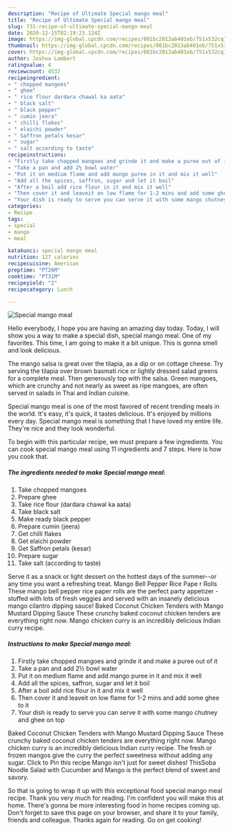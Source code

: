 ```yaml
---
description: "Recipe of Ultimate Special mango meal"
title: "Recipe of Ultimate Special mango meal"
slug: 731-recipe-of-ultimate-special-mango-meal
date: 2020-12-15T02:19:23.124Z
image: https://img-global.cpcdn.com/recipes/081bc2013ab401eb/751x532cq70/special-mango-meal-recipe-main-photo.jpg
thumbnail: https://img-global.cpcdn.com/recipes/081bc2013ab401eb/751x532cq70/special-mango-meal-recipe-main-photo.jpg
cover: https://img-global.cpcdn.com/recipes/081bc2013ab401eb/751x532cq70/special-mango-meal-recipe-main-photo.jpg
author: Joshua Lambert
ratingvalue: 4
reviewcount: 4537
recipeingredient:
- " chopped mangoes"
- " ghee"
- " rice flour dardara chawal ka aata"
- " black salt"
- " black pepper"
- " cumin jeera"
- " chilli flakes"
- " elaichi powder"
- " Saffron petals kesar"
- " sugar"
- " salt according to taste"
recipeinstructions:
- "Firstly take chopped mangoes and grinde it and make a puree out of it"
- "Take a pan and add 2½ bowl water"
- "Put it on medium flame and add mango puree in it and mix it well"
- "Add all the spices, saffron, sugar and let it boil"
- "After a boil add rice flour in it and mix it well"
- "Then cover it and leaveit on low flame for 1-2 mins and add some ghee to it"
- "Your dish is ready to serve you can serve it with some mango chutney and ghee on top"
categories:
- Recipe
tags:
- special
- mango
- meal

katakunci: special mango meal 
nutrition: 127 calories
recipecuisine: American
preptime: "PT26M"
cooktime: "PT31M"
recipeyield: "2"
recipecategory: Lunch

---
```



![Special mango meal](https://img-global.cpcdn.com/recipes/081bc2013ab401eb/751x532cq70/special-mango-meal-recipe-main-photo.jpg)

Hello everybody, I hope you are having an amazing day today. Today, I will show you a way to make a special dish, special mango meal. One of my favorites. This time, I am going to make it a bit unique. This is gonna smell and look delicious.

The mango salsa is great over the tilapia, as a dip or on cottage cheese. Try serving the tilapia over brown basmati rice or lightly dressed salad greens for a complete meal. Then generously top with the salsa. Green mangoes, which are crunchy and not nearly as sweet as ripe mangoes, are often served in salads in Thai and Indian cuisine.

Special mango meal is one of the most favored of recent trending meals in the world. It's easy, it's quick, it tastes delicious. It's enjoyed by millions every day. Special mango meal is something that I have loved my entire life. They're nice and they look wonderful.


To begin with this particular recipe, we must prepare a few ingredients. You can cook special mango meal using 11 ingredients and 7 steps. Here is how you cook that.

<!--inarticleads1-->

##### The ingredients needed to make Special mango meal:

1. Take  chopped mangoes
1. Prepare  ghee
1. Take  rice flour (dardara chawal ka aata)
1. Take  black salt
1. Make ready  black pepper
1. Prepare  cumin (jeera)
1. Get  chilli flakes
1. Get  elaichi powder
1. Get  Saffron petals (kesar)
1. Prepare  sugar
1. Take  salt (according to taste)


Serve it as a snack or light dessert on the hottest days of the summer--or any time you want a refreshing treat. Mango Bell Pepper Rice Pape r Rolls These mango bell pepper rice paper rolls are the perfect party appetizer - stuffed with lots of fresh veggies and served with an insanely delicious mango cilantro dipping sauce! Baked Coconut Chicken Tenders with Mango Mustard Dipping Sauce These crunchy baked coconut chicken tenders are everything right now. Mango chicken curry is an incredibly delicious Indian curry recipe. 

<!--inarticleads2-->

##### Instructions to make Special mango meal:

1. Firstly take chopped mangoes and grinde it and make a puree out of it
1. Take a pan and add 2½ bowl water
1. Put it on medium flame and add mango puree in it and mix it well
1. Add all the spices, saffron, sugar and let it boil
1. After a boil add rice flour in it and mix it well
1. Then cover it and leaveit on low flame for 1-2 mins and add some ghee to it
1. Your dish is ready to serve you can serve it with some mango chutney and ghee on top


Baked Coconut Chicken Tenders with Mango Mustard Dipping Sauce These crunchy baked coconut chicken tenders are everything right now. Mango chicken curry is an incredibly delicious Indian curry recipe. The fresh or frozen mangos give the curry the perfect sweetness without adding any sugar. Click to Pin this recipe Mango isn&#39;t just for sweet dishes! This ​Soba Noodle Salad with Cucumber and Mango is the perfect blend of sweet and savory. 

So that is going to wrap it up with this exceptional food special mango meal recipe. Thank you very much for reading. I'm confident you will make this at home. There's gonna be more interesting food in home recipes coming up. Don't forget to save this page on your browser, and share it to your family, friends and colleague. Thanks again for reading. Go on get cooking!
